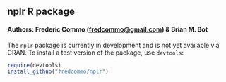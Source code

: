 ## nplr R package
#### Authors: Frederic Commo (fredcommo@gmail.com) & Brian M. Bot

The `nplr` package is currently in development and is not yet available via CRAN. To install a test version of the package, use `devtools`:

```r
require(devtools)
install_github("fredcommo/nplr")
```
